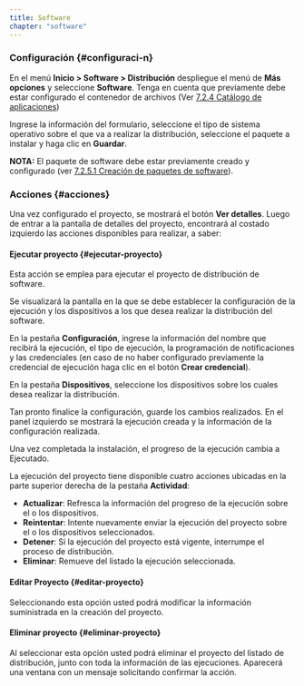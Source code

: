 ```yaml
---
title: Software
chapter: "software"
---
```


### Configuración {#configuraci-n}

En el menú **Inicio &gt; Software &gt; Distribución** despliegue el menú de **Más opciones** y seleccione **Software**. Tenga en cuenta que previamente debe estar configurado el contenedor de archivos (Ver [7.2.4 Catálogo de aplicaciones](..\configuracion\catalogo_de_aplicaciones.md))

Ingrese la información del formulario, seleccione el tipo de sistema operativo sobre el que va a realizar la distribución, seleccione el paquete a instalar y haga clic en **Guardar**.

**NOTA:** El paquete de software debe estar previamente creado y configurado (ver [7.2.5.1 Creación de paquetes de software](..\configuracion\paquetes.md#creaci-n-de-paquetes-de-software)).

### Acciones {#acciones}

Una vez configurado el proyecto, se mostrará el botón **Ver detalles**. Luego de entrar a la pantalla de detalles del proyecto, encontrará al costado izquierdo las acciones disponibles para realizar, a saber:

#### Ejecutar proyecto {#ejecutar-proyecto}

Esta acción se emplea para ejecutar el proyecto de distribución de software.

Se visualizará la pantalla en la que se debe establecer la configuración de la ejecución y los dispositivos a los que desea realizar la distribución del software.

En la pestaña **Configuración**, ingrese la información del nombre que recibirá la ejecución, el tipo de ejecución, la programación de notificaciones y las credenciales (en caso de no haber configurado previamente la credencial de ejecución haga clic en el botón **Crear credencial**).

En la pestaña **Dispositivos**, seleccione los dispositivos sobre los cuales desea realizar la distribución.

Tan pronto finalice la configuración, guarde los cambios realizados. En el panel izquierdo se mostrará la ejecución creada y la información de la configuración realizada.

Una vez completada la instalación, el progreso de la ejecución cambia a Ejecutado.

La ejecución del proyecto tiene disponible cuatro acciones ubicadas en la parte superior derecha de la pestaña **Actividad**:

*   **Actualizar**: Refresca la información del progreso de la ejecución sobre el o los dispositivos.
*   **Reintentar**: Intente nuevamente enviar la ejecución del proyecto sobre el o los dispositivos seleccionados.
*   **Detener**: Si la ejecución del proyecto está vigente, interrumpe el proceso de distribución.
*   **Eliminar**: Remueve del listado la ejecución seleccionada.

#### Editar Proyecto {#editar-proyecto}

Seleccionando esta opción usted podrá modificar la información suministrada en la creación del proyecto.

#### Eliminar proyecto {#eliminar-proyecto}

Al seleccionar esta opción usted podrá eliminar el proyecto del listado de distribución, junto con toda la información de las ejecuciones. Aparecerá una ventana con un mensaje solicitando confirmar la acción.
